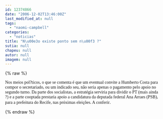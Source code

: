 ```yaml
---
id: 12374866
date: "2006-12-02T13:46:00Z"
last_modified_at: null
tags:
  - "naomi-campbell"
categories:
  - "noticias"
title: "N\u00e3o existe ponto sem n\u00f3 ?"
sutia: null
chapeu: null
autor: null
imagem: null
---
```

{% raw %}
<p><FONT face=Verdana>Nos meios pol?ticos, o que se comenta é que um eventual convite a Humberto Costa para compor o secretariado, ou um indicado seu, não seria apenas o pagamento pelo apoio no segundo turno. Da parte dos socialistas, a estratégia serviria para dividir o PT (mais ainda ?) e a parte cooptada prestaria apoio a candidatura da deputada federal Ana Arraes (PSB), para a prefeitura do Recife, nas próximas eleições. A conferir</FONT>. </p>
{% endraw %}